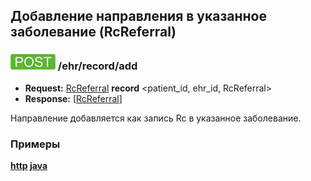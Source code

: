 ## Добавление направления в указанное заболевание (RcReferral)

### ![POST](../../../../../img/post.png) /ehr/record/add
* **Request:** [RcReferral](../../../../../types/types.md#com.siams.med.api.Rc.RcReferral) **record** <patient_id, ehr_id, RcReferral>
* **Response:** [[RcReferral](../../../../../types/types.md#com.siams.med.api.Rc.RcReferral)]

Направление добавляется как запись Rc в указанное заболевание.

### Примеры
**[http](../examples/RcReferral/add.md) [java](../examples/RcReferral/addJava.md)**

